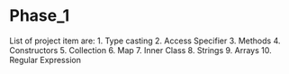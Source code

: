 # Phase_1
List of project item are:
       1.  Type casting
       2.  Access Specifier
       3.  Methods
       4.  Constructors
       5.  Collection
       6.  Map
       7.  Inner Class
       8.  Strings
       9.  Arrays
       10. Regular Expression
